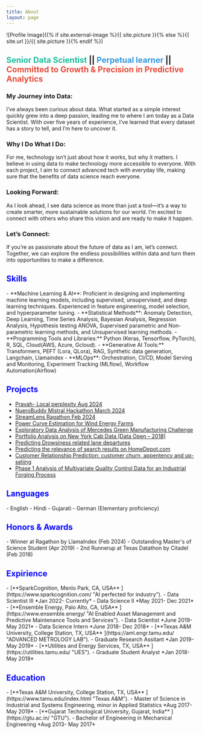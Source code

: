 ```yaml
---
title: About
layout: page
---
```


![Profile Image]({% if site.external-image %}{{ site.picture }}{% else %}{{ site.url }}/{{ site.picture }}{% endif %})

<H2>
    <span style="color:#1abc9c">Senior Data Scientist</span> ||
    <span style="color:#3498db">Perpetual learner</span> ||
    <span style="color:#e74c3c">Committed to Growth & Precision in Predictive Analytics</span>
</H2>

### My Journey into Data:
I’ve always been curious about data. What started as a simple interest quickly grew into a deep passion, leading me to where I am today as a Data Scientist. With over five years of experience, I’ve learned that every dataset has a story to tell, and I’m here to uncover it.

### Why I Do What I Do:
For me, technology isn’t just about how it works, but why it matters. I believe in using data to make technology more accessible to everyone. With each project, I aim to connect advanced tech with everyday life, making sure that the benefits of data science reach everyone.

### Looking Forward:
As I look ahead, I see data science as more than just a tool—it’s a way to create smarter, more sustainable solutions for our world. I’m excited to connect with others who share this vision and are ready to make it happen.

### Let’s Connect:
If you’re as passionate about the future of data as I am, let’s connect. Together, we can explore the endless possibilities within data and turn them into opportunities to make a difference.


<H2>  <span style="color:Blue"> Skills</span></H2>
- **Machine Learning & AI**: Proficient in designing and implementing machine learning models, including supervised, unsupervised, and deep learning techniques. Experienced in feature engineering, model selection, and hyperparameter tuning.
- **Statistical Methods**: Anomaly Detection, Deep Learning, Time Series Analysis, Bayesian Analysis, Regression Analysis, Hypothesis testing ANOVA, Supervised parametric and Non-parametric learning methods, and Unsupervised learning methods.
- **Programming Tools and Libraries:** Python (Keras, Tensorflow, PyTorch), R, SQL, Cloud(AWS, Azure, Gcloud).
- **Generative AI Tools:** Transformers, PEFT (Lora, QLora), RAG, Synthetic data generation, Langchain, Llamaindex
- **MLOps**: Orchestration, CI/CD, Model Serving and Monitoring, Experiment Tracking (MLflow), Workflow Automation(Airflow)

<h2><span style="color:Blue">Projects</span></h2>

<ul>
	<li><a href="https://github.com/jayshah5696/pravahy">Pravah- Local perplexity Aug 2024</a></li>
	<li><a href="https://devpost.com/software/neurobuddy">NueroBuddy Mistral Hackathon March 2024</a></li>
    <li><a href="https://devpost.com/software/multimodal-ai">StreamLens Ragathon Feb 2024</a></li>
	<li><a href="https://github.com/jayshah5696/Power_Curve_Estimation">Power Curve Estimation for Wind Energy Farms</a></li>
	<li><a href="https://github.com/jayshah5696/Kaggle_Mercedes">Exploratory Data Analysis of Mercedes Green Manufacturing Challenge</a></li>
	<li><a href="https://github.com/jayshah5696/DataOpen-2018">Portfolio Analysis on New York Cab Data (Data Open – 2018)</a></li>
	<li><a href="https://jayshah5696.github.io/drowsy_driving/">Predicting Drowsiness related lane departures</a></li>
	<li><a href="https://github.com/jayshah5696/Kaggle_HomeDepot">Predicting the relevance of search results on HomeDepot.com</a></li>
	<li><a href="https://github.com/jayshah5696/Crm-Analytics">Customer Relationship Prediction: customer churn, appentency and up-seliing</a></li>
	<li><a href="https://github.com/jayshah5696/Phase1_Analysis">Phase 1 Analysis of Multivariate Quality Control Data for an Industrial Forging Process</a></li>
</ul>

<H2>  <span style="color:Blue"> Languages</span></H2>
- English
- Hindi
- Gujarati
- German (Elementary proficiency)


<H2>  <span style="color:Blue"> Honors & Awards</span></H2>
- Winner at Ragathon by LlamaIndex (Feb 2024)
- Outstanding Master's of Science Student (Apr 2019)
- 2nd Runnerup at Texas Datathon by Citadel (Feb 2018)

<H2>  <span style="color:Blue"> Expirience</span></H2>
- [**SparkCognition, Menlo Park, CA, USA** ](https://www.sparkcognition.com/  "AI perfected for industry").
	- Data Scientist III *Jan 2022- Currently*
	- Data Science II *May 2021- Dec 2021*
- [**Ensemble Energy, Palo Alto, CA, USA** ](https://www.ensemble.energy/  "AI Enabled Asset Management and Predictive Maintenance Tools and Services").
	- Data Scientist *June 2019- May 2021*
	- Data Science Intern *June 2018- Dec 2018*
- [**Texas A&M University, College Station, TX, USA** ](https://aml.engr.tamu.edu/  "ADVANCED METROLOGY LAB").
	- Graduate Research Assitant  *Jan 2019- May 2019*
- [**Utilities and Energy Services, TX, USA** ](https://utilities.tamu.edu/  "UES").
	- Graduate Student Analyst *Jan 2018- May 2018*

<H2>  <span style="color:Blue"> Education</span></H2>
- [**Texas A&M University, College Station, TX, USA** ](https://www.tamu.edu/index.html  "Texas A&M").
	- Master of Science in Industrial and Systems Engineering, minor in Applied Statistics *Aug 2017- May 2019*
- [**Gujarat Technological University, Gujarat, India** ](https://gtu.ac.in/  "GTU").
	- Bachelor of Engineering in Mechanical Engineering *Aug 2013- May 2017*
